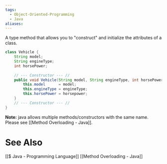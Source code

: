 ```yaml
---
tags:
  - Object-Oriented-Programming
  - Java
aliases:
---
```

A type method that allows you to "construct" and initialize the attributes of a class. 
```java showlinenumbers
class Vehicle {
	String model;
	String engineType;
	int horsePower;
	
	// --- Constructor --- //
	public void Vehicle(String model, String engineType, int horsePower) {
		this.model      = model;
		this.engineType = engineType;
		this.horsePower = horsepower;
	}
	// --- Constructor --- //
}
```

**Note:** java allows multiple methods/constructors with the same name. Please see [[Method Overloading - Java]].

# See Also
[[$ Java - Programming Language]]
[[Method Overloading - Java]]
